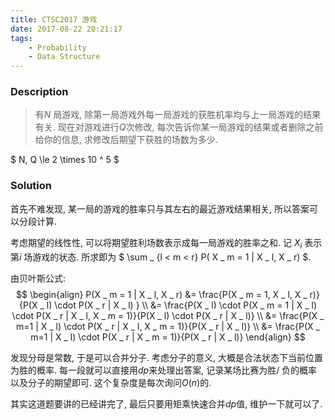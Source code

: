 ```yaml
---
title: CTSC2017 游戏
date: 2017-08-22 20:21:17
tags:
    - Probability
    - Data Structure
---
```


### Description
> 有$N$ 局游戏, 除第一局游戏外每一局游戏的获胜机率均与上一局游戏的结果有关. 现在对游戏进行$Q$次修改, 每次告诉你某一局游戏的结果或者删除之前给你的信息, 求修改后期望下获胜的场数为多少.

$ N, Q \le 2 \times 10 ^ 5 $

<!--more-->

### Solution
首先不难发现, 某一局的游戏的胜率只与其左右的最近游戏结果相关, 所以答案可以分段计算.

考虑期望的线性性, 可以将期望胜利场数表示成每一局游戏的胜率之和.
记 $X _ i$  表示第$i$ 场游戏的状态. 所求即为 $ \sum _ {l < m < r} P( X _ m = 1 | X _ l, X _ r) $. 

由贝叶斯公式:
$$
\begin{align}
P(X _ m = 1 | X _ l, X _ r) &= \frac{P(X _ m = 1, X _ l, X _ r)}{P(X _ l) \cdot P(X _ r | X _ l) } \\
&= \frac{P(X _ l) \cdot P(X _ m = 1 | X _ l) \cdot P(X _ r | X _ l, X _ m = 1)}{P(X _ l) \cdot P(X _ r | X _ l)} \\
&= \frac{P(X _ m=1 | X _ l) \cdot P(X _ r | X _ l, X _ m = 1)}{P(X _ r | X _ l)} \\
&= \frac{P(X _ m=1 | X _ l) \cdot P(X _ r | X _ m = 1)}{P(X _ r | X _ l)} 
\end{align}
$$

发现分母是常数, 于是可以合并分子. 
考虑分子的意义, 大概是合法状态下当前位置为胜的概率.
每一段就可以直接用$dp$来处理出答案, 记录某场比赛为胜/ 负的概率以及分子的期望即可.
这个复杂度是每次询问$O(n)$的.

其实这道题要讲的已经讲完了, 最后只要用矩乘快速合并$dp$值, 维护一下就可以了.
